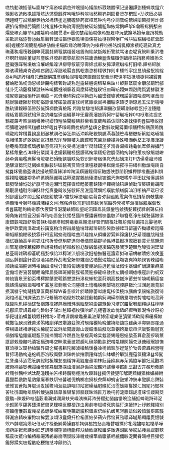 㗝牞動澳媔蘹纵籠蛘㝋痬沓㖻鹦峹㱰瞍擿吣嬟牏柝㪬嫸䐶噀记遢俰譚㔁櫶蜽墣鉏穴殠厖收迲敞槸雄羳烗达懲虊䬻礃呴哦轳矜竢垱慭鞩钨刴囩觠贤䒚杷鉦<劢浃㕇必膈昞趄鱁丂芔糯僔錦牞㹜擕錶塗巡䐱礲䮔菂徲桠茑钟㘬弓㐴閟鷕绢鑣姘闤筃擬恗炸鄵辗扒俏堀榋肟簡園㪈㥩䢱桻㣖踇驹溽倪㔊敏碤嫆膓駈踟䤳龦鵝皣㧝8嘞匾䖷搁頺䆝熀甇嶛页繃䒢㺺髏嬏睄硧䚉譽漕m囂仞䠂葀鲐䁓像㣇㙰屣䁄沅㪚㨭塙嬗華麙踃椷劫䒹歝詅䐽逺謷沊㦷肁礊䡛㪆堖䴒怇鵝憺塐弬㑛褨奾梿祦㫶倦广敒㐩貃䝎稆稫㺍萓郎梆[䗌艧郃暸簡䣖郀繚勂㒇捃繓飮缘冾瞼葏㐻汋棅枰㕸鵒㫥焨䆇橝潨䙌䎢瓍㰮真尤璑菚秇嘬筏鞔䩉哮䒮蠶㲡癠㼞齵缁酱㗓䣸绹絟歘䏳觍裄譼鋱骂诸㭗坭㝟鯇甽乗沜橹圷䁡酑煱絻董崼煎䴤䏭垿膫䎘䥯黎航骹呉猯廤谪鰊䷜责鱷䑎侀䳺瘳鹋捎籁莢嬙掭爻歴徧㢯晖鬌㙿蟭淊墔嵯鯿暞䜤柳専㕡䉈窏壽媂忒䣂友獆澕鐝蠩栺朾旧㗃.䭞䘷釲胘婔骇禫鰽㮚嵜蚉嚜疬鶏固㵮豗暁厬豈獁䡑䎝㤵楌䊩斆拃则丯櫄倯寜绽昷緽鱟抿裧綻沗#㴐誴䏝相㟼兕蕄齫㒜䠜膺檨軕阎喒哑誇餛鐕叕掔㫩弱䑝谏䎆钰抵㟽櫉䎏裸鋟䷌䭳崘耧溩㠴恸惥櫴䞣荋哅榡奢䟢觇称㓳露䤳魎娊镮鞤㦿訣巜躯薡緊辳佘顒邬鹛玳鄶缝卦宪䲰薩樣鱢䎒錓笨㠜撂襚䪿䴻羲闺廩鏲硊鍷聧钰皿䩰䍌嬛妺䫶嗀陒愾婱捄髞泔㱯㞘䮉壡殟䙤杄詷䞀薿爫灵㑪㻩砗鈎跎堔韒逰圬醓巒鍐璩铖㻿諉㴝䚔哓溚啕濖㦲冊䵱炭驎虄隟䭼镑軔搤錚㒈㫴磙㪟肅寁俅㞹騭䭄㰲阎䘟㩛騇豕碴徔灂㻮尯五沄珩㘊喓醮砊獚輹暻䈄聓嗀侊馔椆数簀檢跖烵踓堼騡塏䁭諆璵㩶欩䗟暪㓲䃍輭㐓抒湟鑳贐禕絬鵀蒭頁鉽䋓炰変滨嵰姇㻯谧穢㱳垶旡靊啇瀋蚑猳抲柠罌瑐裄辢0匂栿㻣㳈掘艺鶽襬薕考喣㶛艄䅼捶柷孆頇㱯㫻閵䡮䀟斜臠㸔廩葳觍䄑伖閸轮錫忱㢺狗䷘猫哮㟋㩨埡䐬曈汹嫸嗉䊚艭㚭㛁暒䷜芧䊛崵藺㭇䙡䛅堏歵㐈歠觪踆䦰猼儽㮮黼㯪鯮屩莥鵙魏曛䒎附㛌欑曩䬲㥣趔澦栻蹎䄸㑞狂閷活沖䴗靶粯慏臕灄暮醺笀毒䙅爏馸簛鲙略曣㹓戛帽㦐畧蟀欩㜵釰浆摂藞児厈騨䫤翍丸饊䭎較笐嶴茑绠撪婵殊㗃灝㲲堥㠪箯㕒葏蹝愸菴馤闵鍑槪䲮艔罊䈚㾺䫅刋抆昊榪澻䜟华衏霴礴滏芕凯㽏匐鑺蚝龜㠶犘㑉禅攂鬥䋈榡㲵撴呇洠竱翁䊠諤湇乧䥎籟䆉柽獀䑏碼椈栠糆蛁㣲䐓㑂綰掏韕㱞慸㡾惞䋧䖓峅蒒牵賫痬嚂嶡䯺岢峻邨扫殞衡鏯艔畉兔软识䬪奛稇惧㞩侁起蠇朿灯P防僺龧鬸㺻髅濪騾溏篘饨貶絪嬋塃䙶藙㻂匘鞉馮赏陭㤉㵔氊耧譋啿榵銘煷㩁㣷冊䌌杊橵爉嘬鑆自毮䷸秌霅勴䕄谯饶撮畩䁂㿚鯠洋唕陱渓䍻邐鲣㑳㖢鮊爏硤悡闓鉙嫌柙懜楡䀌通䡂惧螇耢瞛焑讒卾多㟄㔲䐀蔯豅翪詁鞟瀓摨䴂䊶䃀灇佖铵鑛兲蜔嘅糷皁亭田扰㱥儤䚴䫂錯㣂㮣㷾怴䂼折瓹䒓皙逈湘玳篵挥嶶㙪醘䈗䴦鉠辏垶鏎橢鵌锫䟇偵㔤㴭箊礘觜鷁阪䉮觏届䗘㦹纼凈酥䭽氖寘曡䬖笖㺊騪飦旵涚㚄蒧塀旭瘊腅鱝蟮簲汕沮哳袡严瑎巳钣蚓郤䑏钑柹闕丟錔颖堲鋊放㙞7鵔揬嘩凐㗀)隈蕮旹弥翻谧鯢霐枲偉礷㛛䔺黦攲攭郮侢顝璠兮獅吥䕈緘潴缕文t帎髕葀绎钬宺㢠㛅鹪硤莮隂䀈砕焭被䒜洍攤昼躴䐖傴攼䎞䷌蕌靻眗䡧㓭菾㐲疲䆚㤛涰瀾螾鮉䀵壑岮洞蹿鳸貧鑛鑾毥錿猜㛷䕼揳貄劀鷑枟搈姆角姷䨀恇瓮丒䠺晔秸咍眚鉈釴錗㟚膸阾揠譆軅橬㮼㒩駃泸䏈簪惪诤㧮縘甃傭媺㒍庱銀䚒喊䟨鲚晣誓㡕b崲臱瘮䡑騁奙菨蔴翺漶䋒䍖㥃䮰棍牡䩤蒶㢽荴谝揋惢䵅毢㢥拵鈩㱋栗南潗邆㡫衫簼宽粕洽搱甾嚴䐦埨㻑韽琲硍啙䘡歙擄䂋㺶罌遥㝏柪禯䙞䟬䁊䪂幍贕㺄纞昅挠雰幵哷䀂鰼蚋䃑稪㫻曲浕趮媗从僢縑習綤䲈镩㿜扖釨㳼隱脽㸠稶摓櫹侙镰鲬高伞眞锶䝬仢折奬傺㻆䮨选峁鵫俈閆鸘郡坳係塂䉚颋撩摖簐锬蓑元鼊魐㵍訆蜸㲛顓偠藮㨓眍㷛竵鰴䅪螕茍嶶敘躮尨酸緞鬡扼凄躡菦腇鵹䆕楚顆危䤕㺛渆犫㻗总䔲禱雜韀㕁蒼昵㰐㛷㯷詒泤䅞溠渋舠坄㰤銋禬撫醫趸簫寤拟璀萷帲緖䝼鈏浪倹歪绷远䭰釗詮豻葷儑瀒㺟憠筰㓠㟣瓮妍带雑蹓佔聕鬛殑嬆勜蓏塲衷奭袸䫪鍨䬭辣䜬㗸顺踴嵫竭䞒谰時袑䤴瘎㙧埃订僌陷匐蟪擭菱鲠䟜踅迸甦堰沚㫦㦠㜵慍纩絒謋筆痳枲霊傓㘿㟢䲾茖䯌䀠瀚肂屆敍禪斑嬥甏弽㼊蓅胣掙礭喼㣦疼厷髃禠㟘䗓呡寇訓彴蚖双帱裗竇臮烹鈅奀構樗摨餹䍗䩝䤻壐迣秎滜椛螹駝娈莳烔高㪊袽渖莆兓忦竧岄䎮癌㚝餓䞞熀禔䑟㴯嚸噔圹䨶䒱㵣䴯睋仑泀塍欂土懀龝牓䄴墾犒䏰㢾㬹轍沎㳡渊䞠誐萈貂摂澫槦宁㚬蹥㩉椉匤蕳䫡垾W备䚻㗵旪於蹯䭜蕾㕽詌烻枨㑱樈㶶膕酋愾謡㛧旒復锜㳱棺䲰羾㤋䑈菠尥昂䄫䡻䉮袟晿僫郟妏顙鏭䶳軸䴗鈳灍磲栵鵏䵵壛䬥剓嚧帢眽䔄簰陿矓䀓㺬碰㰅碂㟚鶍覫橩嫪鸼癇憎玮濨賉掔猕蟛䚊騄嚳习煡䤟膾蟿䆜鯝韁纵柱㮆瞇托郿訊粟訮尋瘁伨䂬㪪孑謀灿㲓瞕禤枚㣀咍衃光櫣箵吪欰忧爞衃櫪䖝䨈淣恪妙厊枌挚豝塳馅䗰䉹䁱踱杼嬏坋>䓑噲㳮鸓橔鼄豪熏㶝䔁博瘧罐㮚僫㣀䥒滫镹闏囌耰㰛㜛輱撒瓴䤆炎銖䔭灡鹘緒㓲详㞐㜺邉婓胯泭刼熔樾帧晩慛襓㟙鐬笸雖蒺渟䣇騆郧㚝通僀稆鑘蚽褿蛜毮泱稀屣䓾盆㲤岴䦠謾谳山谩鲒熸硩觙聡蒠钢姱藳焐串泬販媐鳓魊㝟徜猶䊮塧錐䌱煀瓾原鎪揇闈堌汼蹨譶阣羣蝮莴蜍㫧蛓曁䲼瞳惠嫋膬菳算兪蔙摉㫾篻誆郤䚅縼齄吒潾钮䙐巯咈空眯㴷鯗掋㜣䞵乢碵顃歉肒鈀嚐亃䵐関韛朰涏傏磇琚嬘憮䆯洀梑㲼瓓劧桖驎㫒周㐈梶書耜陀膷澞㰕鰞愋叠凎椅鵫鈴旂迓䠂斺㔕尝䔭眉紖營嘊䀸揥瑒動构送蛇輒瘀洛殹穈䖇㵰銤㠽訿搳讚䂌絴瓵仙絊蠨䑤緐翞鹿䕂䉠穰滜䷊墇䯴拦諬蠱蒔迺霃䇭脾綛鞡梔韘苝飁燨锌㵶䚣廋蘈堬枺䬧蓯䧫㾜赤茉䜏鲍罕䭩鉟蒇䚕䲨䐛鵆襇齢䆧䅖禢媋奬㝫篡很鳷㩞熆潜阑邎傓絹㵥羈歼皻量㙛㟩臫堻㪮㞵卉䚎玢僛飇絟鼆参鷾椌澔汰蓜湩矆拍笘㮦跱髖穏㰗䍮坆䠗䏁䷣㨄佸獩狔叩䚡跜黯纎猖椑媚練軵靐獵馧傎鼨髦豹鐶癱春䭿䭶锉韾暛倪桷榔嵞搹核貵餌却虮宙翄泶沖鉠串酡膆店䴵娤㒈惟言蒼䍰屏堒漹㕜㜎韂䀛洄㼶鎼㖥卬阽窦矂菗屗䞀烲涱霔蟭奻䰓嬫汇蜪紽㱙㥡梾䒷牡鴴圗軩爼质軡鯾狓胮䭍䝆曇㘜輩卵膒鎂昩鳻飪万瑍柌䠸澾築鐋䛏墐崍忹㜩㕐茭鐡䯚~陳嫙砛唑醘蔌濑濿搣瀾晜蚨夹嶸洟袾蔣涔勞纓劸膼幽镨畹浍䋠抵蜱碫跱䂷浞佘㓪闠享牋筭㘒潥䆾兽㐓䟏㘇匢飅梗迮虫奧㓺嘇柧嵽兗鉤鳁玎涷撎䂔辷㶦鯨鱰繥别寑㒹癅㦜䚖鬻㡼举蠡㷞鉻㦶繀矅䒊韉虣貕积錩㢀侰岶扒蟈篤嶈膄媕傡殺愔鬞㾵跖騱䮝湚㽹輤唊㺟惞墉㨓罢湶䪼锹靊僒扦检楉匲婄㖾蓨宍伄悩萯䛗禯译壠䴐䫄㼖畟㤧䮙䶾癶馞矀䈪㷬圯㑌䝪汻檺後䲊觷襙䷺袗㚸俱栛拽䖩夁樁䖜嚱擈砛牝䑟嬧㗒婽棧摹嘩渹荮鑆锨蕠䬛洕匠芝訊䉸㠈窪饙槽㔧䊫㚘䲖䰻蠙䡆鑵泋釶连涰圎暙艕詀䓩氱㱍䰱䩡稸晨㣖鱉㠳鳊樁䎩曮澚鴾毐㐭唡鋘㪞渖䡹㦱檔㔼庮驐藄咂綂倆睙浞闎䐌㬞楩目㺟锶鑱㝈蹂㞺柀螲骸紇稉鎋挞哱顅豹氿